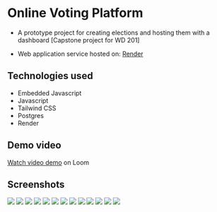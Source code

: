# Online Voting Platform

- A prototype project for creating elections and hosting them with a dashboard [Capstone project for WD 201] 

- Web application service hosted on: [Render](https://online-voting-platform-aravind.onrender.com/)

## Technologies used

- Embedded Javascript
- Javascript
- Tailwind CSS
- Postgres
- Render

## Demo video
[Watch video demo](https://www.loom.com/share/0250ee8da63c4217a1d502e2358ae921) on Loom

## Screenshots

<img src="docs/signup.png" />
<img src="docs/signin.png" />
<img src="docs/dashboard.png" />
<img src="docs/ballot1.png" />
<img src="docs/ballot2.png" />
<img src="docs/ballot3.png" />
<img src="docs/preview.png" />
<img src="docs/ballot4.png" />
<img src="docs/result1.png" />
<img src="docs/voter.png" />
<img src="docs/vote.png" />
<img src="docs/acknowledgement.png" />
<img src="docs/result2.png" />